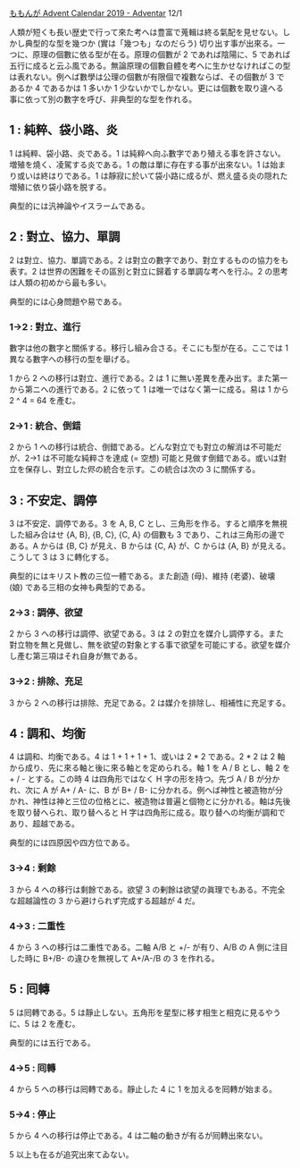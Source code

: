 <!--
{"id":"26006613474756283","title":"原理の個數 : 1, 2, 3, 4, 5","categories":["考察"],"draft":"no"}
-->

[ももんが Advent Calendar 2019 - Adventar](https://adventar.org/calendars/4300) 12/1

人類が短くも長い歴史で行って來た考へは豊富で蒐輯は終る氣配を見せない。しかし典型的な型を幾つか (實は「幾つも」なのだらう) 切り出す事が出來る。一つに、原理の個數に依る型が在る。原理の個數が 2 であれば陰陽に、5 であれば五行に成ると云ふ風である。無論原理の個數自體を考へに生かせなければこの型は表れない。例へば數學は公理の個數が有限個で複數ならば、その個數が 3 であるか 4 であるかは 1 多いか 1 少ないかでしかない。更には個數を取り違へる事に依って別の數字を呼び、非典型的な型を作れる。

## 1 : 純粹、袋小路、炎

1 は純粹、袋小路、炎である。1 は純粹へ向ふ數字であり殖える事を許さない。増殖を燒く、凌駕する炎である。1 の敵は單に存在する事が出來ない。1 は始まり或いは終はりである。1 は靜寂に於いて袋小路に成るが、燃え盛る炎の隠れた増殖に依り袋小路を脱する。

典型的には汎神論やイスラームである。

## 2 : 對立、協力、單調

2 は對立、協力、單調である。2 は對立の數字であり、對立するものの協力をも表す。2 は世界の困難をその區別と對立に歸着する單調な考へを行ふ。2 の思考は人類の初めから最も多い。

典型的には心身問題や易である。

### 1→2 : 對立、進行

數字は他の數字と關係する。移行し組み合さる。そこにも型が在る。ここでは 1 異なる數字への移行の型を舉げる。

1 から 2 への移行は對立、進行である。2 は 1 に無い差異を產み出す。また第一から第ニへの進行である。2 に依って 1 は唯一ではなく第一に成る。易は 1 から 2 \^ 4 = 64 を產む。

### 2→1 : 統合、倒錯

2 から 1 への移行は統合、倒錯である。どんな對立でも對立の解消は不可能だが、2→1 は不可能な純粹さを達成 (= 空想) 可能と見做す倒錯である。或いは對立を保存し、對立した侭の統合を示す。この統合は次の 3 に關係する。

## 3 : 不安定、調停

3 は不安定、調停である。3 を A, B, C とし、三角形を作る。すると順序を無視した組み合はせ {A, B}, {B, C}, {C, A} の個數も 3 であり、これは三角形の邊である。A からは {B, C} が見え、B からは {C, A} が、C からは {A, B} が見える。こうして 3 は 3 に轉化する。

典型的にはキリスト教の三位一體である。また創造 (母)、維持 (老婆)、破壊 (娘) である三相の女神も典型的である。

### 2→3 : 調停、欲望

2 から 3 への移行は調停、欲望である。3 は 2 の對立を媒介し調停する。また對立物を無と見做し、無を欲望の對象とする事で欲望を可能にする。欲望を媒介し產む第三項はそれ自身が無である。

### 3→2 : 排除、充足

3 から 2 への移行は排除、充足である。2 は媒介を排除し、相補性に充足する。

## 4 : 調和、均衡

4 は調和、均衡である。4 は 1 + 1 + 1 + 1、或いは 2 \* 2 である。2 \* 2 は 2 軸から成り、先に來る軸と後に來る軸とを定められる。軸 1 を A / B とし、軸 2 を + / - とする。この時 4 は四角形ではなく H 字の形を持つ。先づ A / B が分かれ、次に A が A+ / A- に、B が B+ / B- に分かれる。例へば神性と被造物が分かれ、神性は神と三位の位格とに、被造物は普遍と個物とに分かれる。軸は先後を取り替へられ、取り替へると H 字は四角形に成る。取り替への均衡が調和であり、超越である。

典型的には四原因や四方位である。

### 3→4 : 剩餘

3 から 4 への移行は剩餘である。欲望 3 の剰餘は欲望の眞理でもある。不完全な超越論性の 3 から避けられず完成する超越が 4 だ。

### 4→3 : 二重性

4 から 3 への移行は二重性である。二軸 A/B と +/- が有り、A/B の A 側に注目した時に B+/B- の違ひを無視して A+/A-/B の 3 を作れる。

## 5 : 囘轉

5 は囘轉である。5 は靜止しない。五角形を星型に移す相生と相克に見るやうに、5 は 2 を產む。

典型的には五行である。

### 4→5 : 囘轉

4 から 5 への移行は囘轉である。靜止した 4 に 1 を加えるを囘轉が始まる。

### 5→4 : 停止

5 から 4 への移行は停止である。4 は二軸の動きが有るが囘轉出來ない。

5 以上も在るが追究出來てゐない。
